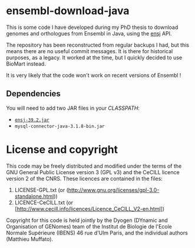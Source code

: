 # ensembl-download-java

This is some code I have developed during my PhD thesis to download genomes
and orthologues from Ensembl in Java, using the
[ensj](https://sourceforge.net/projects/ensj/) API.

The repository has been reconstructed from regular backups I had, but this
means there are no useful commit messages.
It is there for historical purposes, as a legacy. It worked at the time,
but I quickly decided to use BioMart instead.

It is very likely that the code won't work on recent versions of Ensembl !

## Dependencies

You will need to add two JAR files in your _CLASSPATH_:
- [`ensj-39.2.jar`](http://genesis.ugent.be/maven2/org/ensembl/ensj/39.2/ensj-39.2.jar)
- `mysql-connector-java-3.1.8-bin.jar`

# License and copyright

This code may be freely distributed and modified under the terms of the GNU General Public License version 3 (GPL v3)
and the CeCILL licence version 2 of the CNRS. These licences are contained in the files:

1. LICENSE-GPL.txt (or (http://www.gnu.org/licenses/gpl-3.0-standalone.html))
2. LICENCE-CeCILL.txt (or [http://www.cecill.info/licences/Licence_CeCILL_V2-en.html])

Copyright for this code is held jointly by the Dyogen (DYnamic and
Organisation of GENomes) team of the Institut de Biologie de l'Ecole
Normale Supérieure (IBENS) 46 rue d'Ulm Paris, and the individual authors
(Matthieu Muffato).


